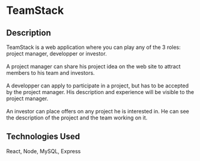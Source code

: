 # TeamStack
## Description
TeamStack is a web application where you can play any of the 3 roles: project manager, developper or investor.</br>
<br>A project manager can share his project idea on the web site to attract members to his team and investors.</br>
<br>A developper can apply to participate in a project, but has to be accepted by the project manager. His description and experience will be visible to the project manager.</br>
<br>An investor can place offers on any project he is interested in. He can see the description of the project and the team working on it.</br>

## Technologies Used
React, Node, MySQL, Express

